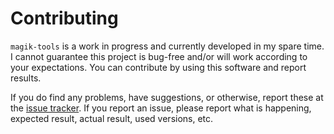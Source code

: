 Contributing
============

`magik-tools` is a work in progress and currently developed in my spare time. I cannot guarantee this project is bug-free and/or will work according to your expectations. You can contribute by using this software and report results.

If you do find any problems, have suggestions, or otherwise, report these at the [issue tracker](https://github.com/StevenLooman/magik-tools/issues). If you report an issue, please report what is happening, expected result, actual result, used versions, etc.
